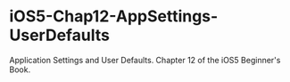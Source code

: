 iOS5-Chap12-AppSettings-UserDefaults
====================================

Application Settings and User Defaults. Chapter 12 of the iOS5 Beginner's Book.
